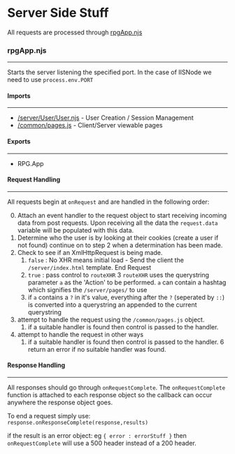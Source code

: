 Server Side Stuff
=================

All requests are processed through [rpgApp.njs](https://github.com/Probed/RPG/blob/master/server/rpgApp.njs)

### rpgApp.njs
--------------
Starts the server listening the specified port. In the case of IISNode we need to use `process.env.PORT`

#### Imports
------------
* [/server/User/User.njs](https://github.com/Probed/RPG/blob/master/server/User/User.njs) - User Creation / Session Management
* [/common/pages.js](https://github.com/Probed/RPG/blob/master/common/pages.js) - Client/Server viewable pages

#### Exports
------------
* RPG.App

#### Request Handling
---------------------
All requests begin at `onRequest` and are handled in the following order:

0. Attach an event handler to the request object to start receiving incoming data from post requests. Upon receiving all the data the `request.data` variable will be populated with this data.
1. Determine who the user is by looking at their cookies (create a user if not found) continue on to step 2 when a determination has been made.
2. Check to see if an XmlHttpRequest is being made.
    1. `false` : No XHR means initial load - Send the client the `/server/index.html` template. End Request
    2. `true` : pass control to `routeXHR`
3 `routeXHR` uses the querystring parameter `a` as the 'Action' to be performed. `a` can contain a hashtag which signifies the `/server/pages/` to use
    1. if `a` contains a `?` in it's value, everything after the `?` (seperated by `::`) is converted into a querystring an appended to the current querystring
4. attempt to handle the request using the `/common/pages.js` object.
    1. if a suitable handler is found then control is passed to the handler.
5. attempt to handle the request in other ways
    1. if a suitable handler is found then control is passed to the handler.
6   return an error if no suitable handler was found.

#### Response Handling
----------------------
All responses should go through `onRequestComplete`. The `onRequestComplete` function is attached to each response object so the callback can occur anywhere the response object goes.

To end a request simply use: `response.onResponseComplete(response,results)`

if the result is an error object: eg `{ error : errorStuff }` then `onRequestComplete` will use a 500 header instead of a 200 header.